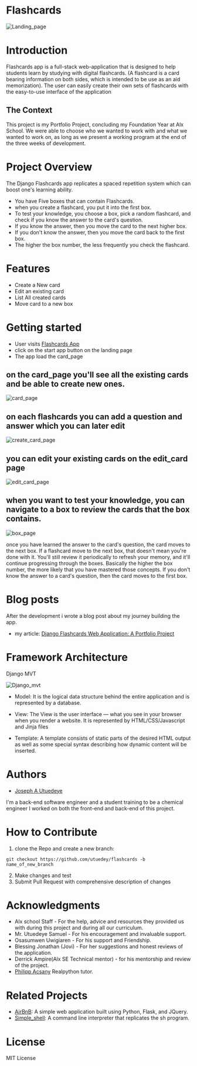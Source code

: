 # Flashcards

![Landing_page](https://github.com/utuedey/Tutorial_images/blob/main/Tutorials/landing_page.png?raw=true)

# Introduction
Flashcards app is a full-stack web-application that is designed to help students learn by studying with digital flashcards.
(A flashcard is a card bearing information on both sides, which is intended to be use as an aid memorization).
The user can easily create their own sets of flashcards with the easy-to-use interface of the application

## The Context
This project is my Portfolio Project, concluding my Foundation Year at Alx School. We were able to choose who we wanted to work with and what we wanted to work on, as long as we present a working program at the end of the three weeks of development.

# Project Overview
The Django Flashcards app replicates a spaced repetition system which can boost one's learning ability.
- You have Five boxes that can contain Flashcards.
- when you create a flashcard, you put it into the first box.
- To test your knowledge, you choose a box, pick a random flashcard, and check if you know the answer to the card's question.
- If you know the answer, then you move the card to the next higher box.
- If you don't know the answer, then you move the card back to the first box.
- The higher the box number, the less frequently you check the flashcard.

# Features
- Create a New card
- Edit an existing card
- List All created cards
- Move card to a new box

# Getting started
- User visits [Flashcards App](www.flashcards.tech)
- click on the start app button on the landing page
- The app load the card_page
## on the card_page you'll see all the existing cards and be able to create new ones.

![card_page](https://github.com/utuedey/Tutorial_images/blob/main/Tutorials/list_card_page.png?raw=true)

## on each flashcards you can add a question and answer which you can later edit

![create_card_page](https://github.com/utuedey/Tutorial_images/blob/main/Tutorials/create_card.png?raw=true)

## you can edit your existing cards on the edit_card page

![edit_card_page](https://github.com/utuedey/Tutorial_images/blob/main/Tutorials/edit_card.png?raw=true)

## when you want to test your knowledge, you can navigate to a box to review the cards that the box contains.

![box_page](https://github.com/utuedey/Tutorial_images/blob/main/Tutorials/box_page.png?raw=true)

once you have learned the answer to the card's question, the card moves to the next box. If a flashcard move to 
the next box, that doesn't mean you're done with it. You'll still review it periodically to refresh your memory,
and it'll continue progressing through the boxes. Basically the higher the box number, the more likely that you
have mastered those concepts. If you don't know the answer to a card's question, then the card moves to the first box.

# Blog posts
After the development i wrote a blog post about my journey building the app.
- my article: [Django Flashcards Web Application: A Portfolio Project](https://medium.com/@joecodeswithpython/django-flashcards-web-application-a-portfolio-project-63d0aaaa73e9)

# Framework Architecture 
Django MVT

![Django_mvt](https://github.com/utuedey/Tutorial_images/blob/main/Tutorials/Django(MVT).png?raw=true)

- Model: It is the logical data structure behind the entire application
and is represented by a database.

- View: The View is the user interface — what you see in your browser when you render a website. 
It is represented by HTML/CSS/Javascript and Jinja files

- Template: A template consists of static parts of the desired HTML output 
as well as some special syntax describing how dynamic content will be inserted.

                                                                                                                        
# Authors
- [Joseph A Utuedeye](https://github.com/utuedey)

I'm a back-end software engineer and a student training to be a chemical engineer
I worked on both the front-end and back-end of this project.

# How to Contribute
1. clone the Repo and create a new branch: 
```
git checkout https://github.com/utuedey/flashcards -b name_of_new_branch
```
2. Make changes and test
3. Submit Pull Request with comprehensive description of changes

# Acknowledgments
- Alx school Staff - For the help, advice and resources they provided us with during this project and during all our curriculum.
- Mr. Utuedeye Samuel - For his encouragement and invaluable support.
- Osasumwen Uwigiaren - For his support and Friendship.
- Blessing Jonathan (Jovi) - For her suggestions and honest reviews of the application.
- Derrick Ampire(Alx SE Technical mentor) - for his mentorship and review of the project.
- [Philipp Acsany](https://www.linkedin.com/in/acsany/) Realpython tutor.

# Related Projects
- [AirBnB](https://github.com/utuedey/AirBnB_clone_v4): A simple web application built using Python, Flask, and JQuery.
- [Simple_shell](https://github.com/peaceissa/simple_shell): A command line interpreter that replicates the sh program.

# License
MIT License
